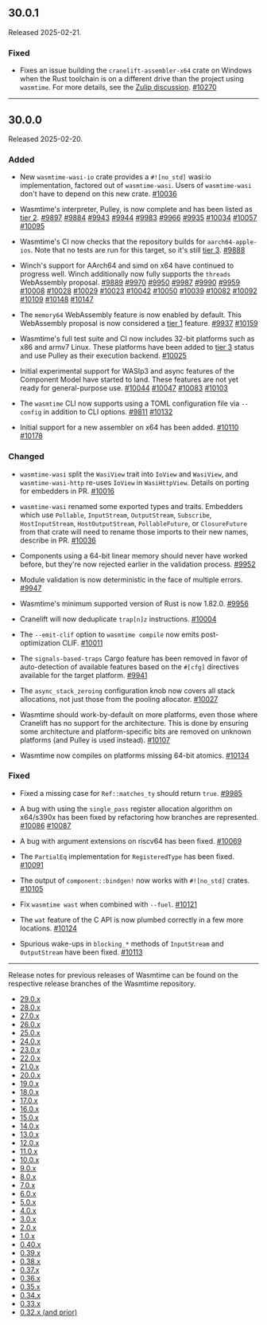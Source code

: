 ## 30.0.1

Released 2025-02-21.

### Fixed

* Fixes an issue building the `cranelift-assembler-x64` crate on Windows
  when the Rust toolchain is on a different drive than the project using
  `wasmtime`. For more details, see the [Zulip discussion]. [#10270]

[Zulip discussion]: https://bytecodealliance.zulipchat.com/#narrow/channel/217126-wasmtime/topic/Wasmtime.2030.20x64.20assembler.20build.20error.20on.20Windows
[#10270]: https://github.com/bytecodealliance/wasmtime/pull/10270

--------------------------------------------------------------------------------

## 30.0.0

Released 2025-02-20.

### Added

* New `wasmtime-wasi-io` crate provides a `#![no_std]` wasi:io implementation,
  factored out of `wasmtime-wasi`. Users of `wasmtime-wasi` don't have to
  depend on this new crate.
  [#10036](https://github.com/bytecodealliance/wasmtime/pull/10036)

* Wasmtime's interpreter, Pulley, is now complete and has been listed as
  [tier 2].
  [#9897](https://github.com/bytecodealliance/wasmtime/pull/9897)
  [#9884](https://github.com/bytecodealliance/wasmtime/pull/9884)
  [#9943](https://github.com/bytecodealliance/wasmtime/pull/9943)
  [#9944](https://github.com/bytecodealliance/wasmtime/pull/9944)
  [#9983](https://github.com/bytecodealliance/wasmtime/pull/9983)
  [#9966](https://github.com/bytecodealliance/wasmtime/pull/9966)
  [#9935](https://github.com/bytecodealliance/wasmtime/pull/9935)
  [#10034](https://github.com/bytecodealliance/wasmtime/pull/10034)
  [#10057](https://github.com/bytecodealliance/wasmtime/pull/10057)
  [#10095](https://github.com/bytecodealliance/wasmtime/pull/10095)

* Wasmtime's CI now checks that the repository builds for `aarch64-apple-ios`.
  Note that no tests are run for this target, so it's still [tier 3].
  [#9888](https://github.com/bytecodealliance/wasmtime/pull/9888)

* Winch's support for AArch64 and simd on x64 have continued to progress
  well. Winch additionally now fully supports the `threads` WebAssembly
  proposal.
  [#9889](https://github.com/bytecodealliance/wasmtime/pull/9889)
  [#9970](https://github.com/bytecodealliance/wasmtime/pull/9970)
  [#9950](https://github.com/bytecodealliance/wasmtime/pull/9950)
  [#9987](https://github.com/bytecodealliance/wasmtime/pull/9987)
  [#9990](https://github.com/bytecodealliance/wasmtime/pull/9990)
  [#9959](https://github.com/bytecodealliance/wasmtime/pull/9959)
  [#10008](https://github.com/bytecodealliance/wasmtime/pull/10008)
  [#10028](https://github.com/bytecodealliance/wasmtime/pull/10028)
  [#10029](https://github.com/bytecodealliance/wasmtime/pull/10029)
  [#10023](https://github.com/bytecodealliance/wasmtime/pull/10023)
  [#10042](https://github.com/bytecodealliance/wasmtime/pull/10042)
  [#10050](https://github.com/bytecodealliance/wasmtime/pull/10050)
  [#10039](https://github.com/bytecodealliance/wasmtime/pull/10039)
  [#10082](https://github.com/bytecodealliance/wasmtime/pull/10082)
  [#10092](https://github.com/bytecodealliance/wasmtime/pull/10092)
  [#10109](https://github.com/bytecodealliance/wasmtime/pull/10109)
  [#10148](https://github.com/bytecodealliance/wasmtime/pull/10148)
  [#10147](https://github.com/bytecodealliance/wasmtime/pull/10147)

* The `memory64` WebAssembly feature is now enabled by default. This WebAssembly
  proposal is now considered a [tier 1] feature.
  [#9937](https://github.com/bytecodealliance/wasmtime/pull/9937)
  [#10159](https://github.com/bytecodealliance/wasmtime/pull/10159)

* Wasmtime's full test suite and CI now includes 32-bit platforms such as x86
  and armv7 Linux. These platforms have been added to [tier 3] status and use
  Pulley as their execution backend.
  [#10025](https://github.com/bytecodealliance/wasmtime/pull/10025)

* Initial experimental support for WASIp3 and async features of the Component
  Model have started to land. These features are not yet ready for
  general-purpose use.
  [#10044](https://github.com/bytecodealliance/wasmtime/pull/10044)
  [#10047](https://github.com/bytecodealliance/wasmtime/pull/10047)
  [#10083](https://github.com/bytecodealliance/wasmtime/pull/10083)
  [#10103](https://github.com/bytecodealliance/wasmtime/pull/10103)

* The `wasmtime` CLI now supports using a TOML configuration file via `--config`
  in addition to CLI options.
  [#9811](https://github.com/bytecodealliance/wasmtime/pull/9811)
  [#10132](https://github.com/bytecodealliance/wasmtime/pull/10132)

* Initial support for a new assembler on x64 has been added.
  [#10110](https://github.com/bytecodealliance/wasmtime/pull/10110)
  [#10178](https://github.com/bytecodealliance/wasmtime/pull/10178)

### Changed

* `wasmtime-wasi` split the `WasiView` trait into `IoView` and `WasiView`, and
  `wasmtime-wasi-http` re-uses `IoView` in `WasiHttpView`. Details on porting
  for embedders in PR.
  [#10016](https://github.com/bytecodealliance/wasmtime/pull/10016)

* `wasmtime-wasi` renamed some exported types and traits. Embedders which use
  `Pollable`, `InputStream`, `OutputStream`, `Subscribe`, `HostInputStream`,
  `HostOutputStream`, `PollableFuture`, or `ClosureFuture` from that crate
  will need to rename those imports to their new names, describe in PR.
  [#10036](https://github.com/bytecodealliance/wasmtime/pull/10036)

* Components using a 64-bit linear memory should never have worked before, but
  they're now rejected earlier in the validation process.
  [#9952](https://github.com/bytecodealliance/wasmtime/pull/9952)

* Module validation is now deterministic in the face of multiple errors.
  [#9947](https://github.com/bytecodealliance/wasmtime/pull/9947)

* Wasmtime's minimum supported version of Rust is now 1.82.0.
  [#9956](https://github.com/bytecodealliance/wasmtime/pull/9956)

* Cranelift will now deduplicate `trap[n]z` instructions.
  [#10004](https://github.com/bytecodealliance/wasmtime/pull/10004)

* The `--emit-clif` option to `wasmtime compile` now emits post-optimization
  CLIF.
  [#10011](https://github.com/bytecodealliance/wasmtime/pull/10011)

* The `signals-based-traps` Cargo feature has been removed in favor of
  auto-detection of available features based on the `#[cfg]` directives
  available for the target platform.
  [#9941](https://github.com/bytecodealliance/wasmtime/pull/9941)

* The `async_stack_zeroing` configuration knob now covers all stack allocations,
  not just those from the pooling allocator.
  [#10027](https://github.com/bytecodealliance/wasmtime/pull/10027)

* Wasmtime should work-by-default on more platforms, even those where Cranelift
  has no support for the architecture. This is done by ensuring some
  architecture and platform-specific bits are removed on unknown platforms (and
  Pulley is used instead).
  [#10107](https://github.com/bytecodealliance/wasmtime/pull/10107)

* Wasmtime now compiles on platforms missing 64-bit atomics.
  [#10134](https://github.com/bytecodealliance/wasmtime/pull/10134)

[tier 1]: https://docs.wasmtime.dev/stability-tiers.html#tier-1
[tier 2]: https://docs.wasmtime.dev/stability-tiers.html#tier-2
[tier 3]: https://docs.wasmtime.dev/stability-tiers.html#tier-3

### Fixed

* Fixed a missing case for `Ref::matches_ty` should return `true`.
  [#9985](https://github.com/bytecodealliance/wasmtime/pull/9985)

* A bug with using the `single_pass` register allocation algorithm on x64/s390x
  has been fixed by refactoring how branches are represented.
  [#10086](https://github.com/bytecodealliance/wasmtime/pull/10086)
  [#10087](https://github.com/bytecodealliance/wasmtime/pull/10087)

* A bug with argument extensions on riscv64 has been fixed.
  [#10069](https://github.com/bytecodealliance/wasmtime/pull/10069)

* The `PartialEq` implementation for `RegisteredType` has been fixed.
  [#10091](https://github.com/bytecodealliance/wasmtime/pull/10091)

* The output of `component::bindgen!` now works with `#![no_std]` crates.
  [#10105](https://github.com/bytecodealliance/wasmtime/pull/10105)

* Fix `wasmtime wast` when combined with `--fuel`.
  [#10121](https://github.com/bytecodealliance/wasmtime/pull/10121)

* The `wat` feature of the C API is now plumbed correctly in a few more
  locations.
  [#10124](https://github.com/bytecodealliance/wasmtime/pull/10124)

* Spurious wake-ups in `blocking_*` methods of `InputStream` and `OutputStream`
  have been fixed.
  [#10113](https://github.com/bytecodealliance/wasmtime/pull/10113)

--------------------------------------------------------------------------------

Release notes for previous releases of Wasmtime can be found on the respective
release branches of the Wasmtime repository.

<!-- ARCHIVE_START -->
* [29.0.x](https://github.com/bytecodealliance/wasmtime/blob/release-29.0.0/RELEASES.md)
* [28.0.x](https://github.com/bytecodealliance/wasmtime/blob/release-28.0.0/RELEASES.md)
* [27.0.x](https://github.com/bytecodealliance/wasmtime/blob/release-27.0.0/RELEASES.md)
* [26.0.x](https://github.com/bytecodealliance/wasmtime/blob/release-26.0.0/RELEASES.md)
* [25.0.x](https://github.com/bytecodealliance/wasmtime/blob/release-25.0.0/RELEASES.md)
* [24.0.x](https://github.com/bytecodealliance/wasmtime/blob/release-24.0.0/RELEASES.md)
* [23.0.x](https://github.com/bytecodealliance/wasmtime/blob/release-23.0.0/RELEASES.md)
* [22.0.x](https://github.com/bytecodealliance/wasmtime/blob/release-22.0.0/RELEASES.md)
* [21.0.x](https://github.com/bytecodealliance/wasmtime/blob/release-21.0.0/RELEASES.md)
* [20.0.x](https://github.com/bytecodealliance/wasmtime/blob/release-20.0.0/RELEASES.md)
* [19.0.x](https://github.com/bytecodealliance/wasmtime/blob/release-19.0.0/RELEASES.md)
* [18.0.x](https://github.com/bytecodealliance/wasmtime/blob/release-18.0.0/RELEASES.md)
* [17.0.x](https://github.com/bytecodealliance/wasmtime/blob/release-17.0.0/RELEASES.md)
* [16.0.x](https://github.com/bytecodealliance/wasmtime/blob/release-16.0.0/RELEASES.md)
* [15.0.x](https://github.com/bytecodealliance/wasmtime/blob/release-15.0.0/RELEASES.md)
* [14.0.x](https://github.com/bytecodealliance/wasmtime/blob/release-14.0.0/RELEASES.md)
* [13.0.x](https://github.com/bytecodealliance/wasmtime/blob/release-13.0.0/RELEASES.md)
* [12.0.x](https://github.com/bytecodealliance/wasmtime/blob/release-12.0.0/RELEASES.md)
* [11.0.x](https://github.com/bytecodealliance/wasmtime/blob/release-11.0.0/RELEASES.md)
* [10.0.x](https://github.com/bytecodealliance/wasmtime/blob/release-10.0.0/RELEASES.md)
* [9.0.x](https://github.com/bytecodealliance/wasmtime/blob/release-9.0.0/RELEASES.md)
* [8.0.x](https://github.com/bytecodealliance/wasmtime/blob/release-8.0.0/RELEASES.md)
* [7.0.x](https://github.com/bytecodealliance/wasmtime/blob/release-7.0.0/RELEASES.md)
* [6.0.x](https://github.com/bytecodealliance/wasmtime/blob/release-6.0.0/RELEASES.md)
* [5.0.x](https://github.com/bytecodealliance/wasmtime/blob/release-5.0.0/RELEASES.md)
* [4.0.x](https://github.com/bytecodealliance/wasmtime/blob/release-4.0.0/RELEASES.md)
* [3.0.x](https://github.com/bytecodealliance/wasmtime/blob/release-3.0.0/RELEASES.md)
* [2.0.x](https://github.com/bytecodealliance/wasmtime/blob/release-2.0.0/RELEASES.md)
* [1.0.x](https://github.com/bytecodealliance/wasmtime/blob/release-1.0.0/RELEASES.md)
* [0.40.x](https://github.com/bytecodealliance/wasmtime/blob/release-0.40.0/RELEASES.md)
* [0.39.x](https://github.com/bytecodealliance/wasmtime/blob/release-0.39.0/RELEASES.md)
* [0.38.x](https://github.com/bytecodealliance/wasmtime/blob/release-0.38.0/RELEASES.md)
* [0.37.x](https://github.com/bytecodealliance/wasmtime/blob/release-0.37.0/RELEASES.md)
* [0.36.x](https://github.com/bytecodealliance/wasmtime/blob/release-0.36.0/RELEASES.md)
* [0.35.x](https://github.com/bytecodealliance/wasmtime/blob/release-0.35.0/RELEASES.md)
* [0.34.x](https://github.com/bytecodealliance/wasmtime/blob/release-0.34.0/RELEASES.md)
* [0.33.x](https://github.com/bytecodealliance/wasmtime/blob/release-0.33.0/RELEASES.md)
* [0.32.x (and prior)](https://github.com/bytecodealliance/wasmtime/blob/release-0.32.0/RELEASES.md)
